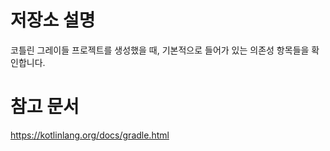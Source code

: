 # 저장소 설명
코틀린 그레이들 프로젝트를 생성했을 때, 기본적으로 들어가 있는 의존성 항목들을 확인합니다. 

# 참고 문서
https://kotlinlang.org/docs/gradle.html
